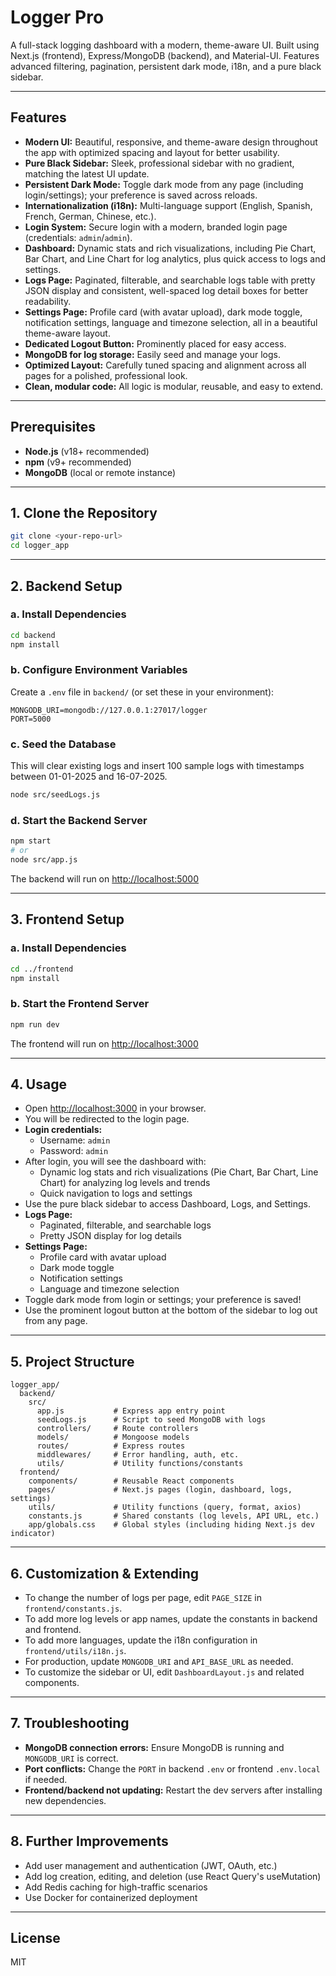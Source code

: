 # Logger Pro

A full-stack logging dashboard with a modern, theme-aware UI. Built using Next.js (frontend), Express/MongoDB (backend), and Material-UI. Features advanced filtering, pagination, persistent dark mode, i18n, and a pure black sidebar.

---

## Features
- **Modern UI:** Beautiful, responsive, and theme-aware design throughout the app with optimized spacing and layout for better usability.
- **Pure Black Sidebar:** Sleek, professional sidebar with no gradient, matching the latest UI update.
- **Persistent Dark Mode:** Toggle dark mode from any page (including login/settings); your preference is saved across reloads.
- **Internationalization (i18n):** Multi-language support (English, Spanish, French, German, Chinese, etc.).
- **Login System:** Secure login with a modern, branded login page (credentials: `admin`/`admin`).
- **Dashboard:** Dynamic stats and rich visualizations, including Pie Chart, Bar Chart, and Line Chart for log analytics, plus quick access to logs and settings.
- **Logs Page:** Paginated, filterable, and searchable logs table with pretty JSON display and consistent, well-spaced log detail boxes for better readability.
- **Settings Page:** Profile card (with avatar upload), dark mode toggle, notification settings, language and timezone selection, all in a beautiful theme-aware layout.
- **Dedicated Logout Button:** Prominently placed for easy access.
- **MongoDB for log storage:** Easily seed and manage your logs.
- **Optimized Layout:** Carefully tuned spacing and alignment across all pages for a polished, professional look.
- **Clean, modular code:** All logic is modular, reusable, and easy to extend.

---

## Prerequisites
- **Node.js** (v18+ recommended)
- **npm** (v9+ recommended)
- **MongoDB** (local or remote instance)

---

## 1. Clone the Repository
```bash
git clone <your-repo-url>
cd logger_app
```

---

## 2. Backend Setup

### a. Install Dependencies
```bash
cd backend
npm install
```

### b. Configure Environment Variables
Create a `.env` file in `backend/` (or set these in your environment):
```
MONGODB_URI=mongodb://127.0.0.1:27017/logger
PORT=5000
```

### c. Seed the Database
This will clear existing logs and insert 100 sample logs with timestamps between 01-01-2025 and 16-07-2025.
```bash
node src/seedLogs.js
```

### d. Start the Backend Server
```bash
npm start
# or
node src/app.js
```
The backend will run on [http://localhost:5000](http://localhost:5000)

---

## 3. Frontend Setup

### a. Install Dependencies
```bash
cd ../frontend
npm install
```

### b. Start the Frontend Server
```bash
npm run dev
```
The frontend will run on [http://localhost:3000](http://localhost:3000)

---

## 4. Usage
- Open [http://localhost:3000](http://localhost:3000) in your browser.
- You will be redirected to the login page.
- **Login credentials:**
  - Username: `admin`
  - Password: `admin`
- After login, you will see the dashboard with:
  - Dynamic log stats and rich visualizations (Pie Chart, Bar Chart, Line Chart) for analyzing log levels and trends
  - Quick navigation to logs and settings
- Use the pure black sidebar to access Dashboard, Logs, and Settings.
- **Logs Page:**
  - Paginated, filterable, and searchable logs
  - Pretty JSON display for log details
- **Settings Page:**
  - Profile card with avatar upload
  - Dark mode toggle
  - Notification settings
  - Language and timezone selection
- Toggle dark mode from login or settings; your preference is saved!
- Use the prominent logout button at the bottom of the sidebar to log out from any page.

---

## 5. Project Structure
```
logger_app/
  backend/
    src/
      app.js           # Express app entry point
      seedLogs.js      # Script to seed MongoDB with logs
      controllers/     # Route controllers
      models/          # Mongoose models
      routes/          # Express routes
      middlewares/     # Error handling, auth, etc.
      utils/           # Utility functions/constants
  frontend/
    components/        # Reusable React components
    pages/             # Next.js pages (login, dashboard, logs, settings)
    utils/             # Utility functions (query, format, axios)
    constants.js       # Shared constants (log levels, API URL, etc.)
    app/globals.css    # Global styles (including hiding Next.js dev indicator)
```

---

## 6. Customization & Extending
- To change the number of logs per page, edit `PAGE_SIZE` in `frontend/constants.js`.
- To add more log levels or app names, update the constants in backend and frontend.
- To add more languages, update the i18n configuration in `frontend/utils/i18n.js`.
- For production, update `MONGODB_URI` and `API_BASE_URL` as needed.
- To customize the sidebar or UI, edit `DashboardLayout.js` and related components.

---

## 7. Troubleshooting
- **MongoDB connection errors:** Ensure MongoDB is running and `MONGODB_URI` is correct.
- **Port conflicts:** Change the `PORT` in backend `.env` or frontend `.env.local` if needed.
- **Frontend/backend not updating:** Restart the dev servers after installing new dependencies.

---

## 8. Further Improvements
- Add user management and authentication (JWT, OAuth, etc.)
- Add log creation, editing, and deletion (use React Query's useMutation)
- Add Redis caching for high-traffic scenarios
- Use Docker for containerized deployment

---

## License
MIT 